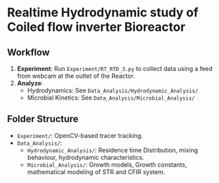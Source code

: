 # Realtime Hydrodynamic study of Coiled flow inverter Bioreactor

## Workflow
1. **Experiment**: Run `Experiment/RT_RTD_3.py` to collect data using a feed from webcam at the outlet of the Reactor.
2. **Analyze**:
   - Hydrodynamics: See `Data_Analysis/Hydrodynamic_Analysis/`
   - Microbial Kinetics: See `Data_Analysis/Microbial_Analysis/`

## Folder Structure
- `Experiment/`: OpenCV-based tracer tracking.
- `Data_Analysis/`: 
  - `Hydrodynamic_Analysis/`: Residence time Distribution, mixing behaviour, hydrodynamic characteristics.
  - `Microbial_Analysis/`: Growth models, Growth constants, mathematical modeling of STR and CFIR system.
